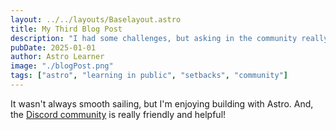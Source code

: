 ```yaml
---
layout: ../../layouts/Baselayout.astro
title: My Third Blog Post
description: "I had some challenges, but asking in the community really helped!"
pubDate: 2025-01-01
author: Astro Learner
image: "./blogPost.png"
tags: ["astro", "learning in public", "setbacks", "community"]
---
```


It wasn't always smooth sailing, but I'm enjoying building with Astro. And, the [Discord community](https://astro.build/chat) is really friendly and helpful!
